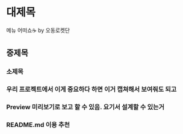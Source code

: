 # 대제목
메뉴 어떠쇼☕️ by 오동로켓단
## 중제목
### 소제목
### 우리 프로젝트에서 이게 중요하다 하면 이거 캡쳐해서 보여줘도 되고
### Preview 미리보기로 보고 할 수 있음. 요기서 설계할 수 있는거
### README.md 이용 추천
